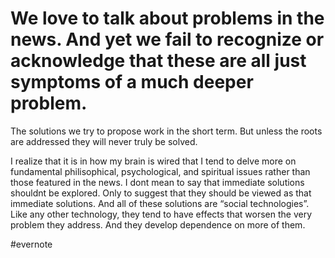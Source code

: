 # We love to talk about problems in the news. And yet we fail to recognize or acknowledge that these are all just symptoms of a much deeper problem.

The solutions we try to propose work in the short term. But unless the roots are addressed they will never truly be solved.

I realize that it is in how my brain is wired that I tend to delve more on fundamental philisophical, psychological, and spiritual issues rather than those featured in the news. I dont mean to say that immediate solutions shouldnt be explored. Only to suggest that they should be viewed as that immediate solutions. And all of these solutions are “social technologies”. Like any other technology, they tend to have effects that worsen the very problem they address. And they develop dependence on more of them.

\#evernote

